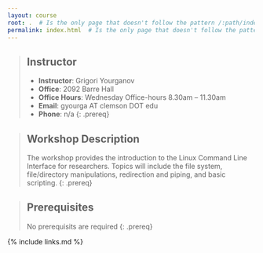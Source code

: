 ```yaml
---
layout: course
root: .  # Is the only page that doesn't follow the pattern /:path/index.html
permalink: index.html  # Is the only page that doesn't follow the pattern /:path/index.html
---
```


> ## Instructor
> - **Instructor**: Grigori Yourganov
> - **Office**: 2092 Barre Hall
> - **Office Hours**: Wednesday Office-hours 8.30am – 11.30am
> - **Email**: gyourga AT clemson DOT edu
> - **Phone**: n/a
{: .prereq}

> ## Workshop Description
> The workshop provides the introduction to the Linux Command Line Interface for researchers. Topics will include the file system, file/directory manipulations, redirection and piping, and basic scripting.
{: .prereq}

> ## Prerequisites
> No prerequisits are required
{: .prereq}

{% include links.md %}
